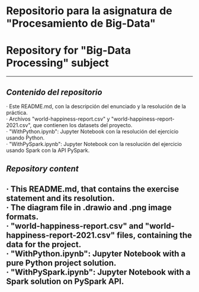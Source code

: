 # Repositorio para la asignatura de "Procesamiento de Big-Data"
# Repository for "Big-Data Processing" subject
---
## *Contenido del repositorio*  
· Este README.md, con la descripción del enunciado y la resolución de la práctica.  
· Archivos "world-happiness-report.csv" y "world-happiness-report-2021.csv", que contienen los datasets del proyecto.  
· "WithPython.ipynb": Jupyter Notebook con la resolución del ejercicio usando Python.  
· "WithPySpark.ipynb": Jupyter Notebook con la resolución del ejercicio usando Spark con la API PySpark.  

## *Repository content*   
· This README.md, that contains the exercise statement and its resolution.  
· The diagram file in .drawio and .png image formats.  
· "world-happiness-report.csv" and "world-happiness-report-2021.csv" files, containing the data for the project.  
· "WithPython.ipynb": Jupyter Notebook with a pure Python project solution.  
· "WithPySpark.ipynb": Jupyter Notebook with a Spark solution on PySpark API.  
---  
